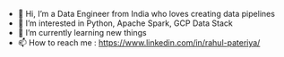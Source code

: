 - 👋 Hi, I’m a Data Engineer from India who loves creating data pipelines
- 👀 I’m interested in Python, Apache Spark, GCP Data Stack
- 🌱 I’m currently learning new things
- 📫 How to reach me : https://www.linkedin.com/in/rahul-pateriya/

